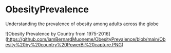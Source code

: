 # ObesityPrevalence
Understanding the prevalence of obesity among adults across the globe

![Obesity Prevalence by Country from 1975-2016] (https://github.com/iamBernardMuoneme/ObesityPrevalence/blob/main/Obesity%20by%20country%20PowerBI%20capture.PNG)
